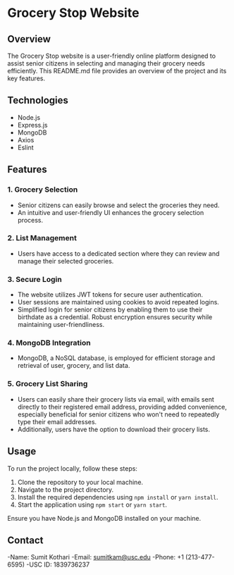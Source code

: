 # Grocery Stop Website

## Overview

The Grocery Stop website is a user-friendly online platform designed to assist senior citizens in selecting and managing their grocery needs efficiently. This README.md file provides an overview of the project and its key features.

## Technologies
- Node.js
- Express.js
- MongoDB
- Axios
- Eslint
  
## Features

### 1. Grocery Selection
- Senior citizens can easily browse and select the groceries they need.
- An intuitive and user-friendly UI enhances the grocery selection process.

### 2. List Management
- Users have access to a dedicated section where they can review and manage their selected groceries.

### 3. Secure Login
- The website utilizes JWT tokens for secure user authentication.
- User sessions are maintained using cookies to avoid repeated logins.
- Simplified login for senior citizens by enabling them to use their birthdate as a credential. Robust encryption ensures security while maintaining user-friendliness.

### 4. MongoDB Integration
- MongoDB, a NoSQL database, is employed for efficient storage and retrieval of user, grocery, and list data.

### 5. Grocery List Sharing
- Users can easily share their grocery lists via email, with emails sent directly to their registered email address, providing added convenience, especially beneficial for senior citizens who won't need to repeatedly type their email addresses. 
- Additionally, users have the option to download their grocery lists.

## Usage

To run the project locally, follow these steps:

1. Clone the repository to your local machine.
2. Navigate to the project directory.
3. Install the required dependencies using `npm install` or `yarn install`.
4. Start the application using `npm start` or `yarn start`.

Ensure you have Node.js and MongoDB installed on your machine.


## Contact

-Name: Sumit Kothari
-Email: sumitkam@usc.edu
-Phone: +1 (213-477-6595)
-USC ID: 1839736237

